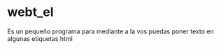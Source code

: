 # webt_el
Es un pequeño programa para mediante a la vos puedas poner texto en algunas etiquetas html
